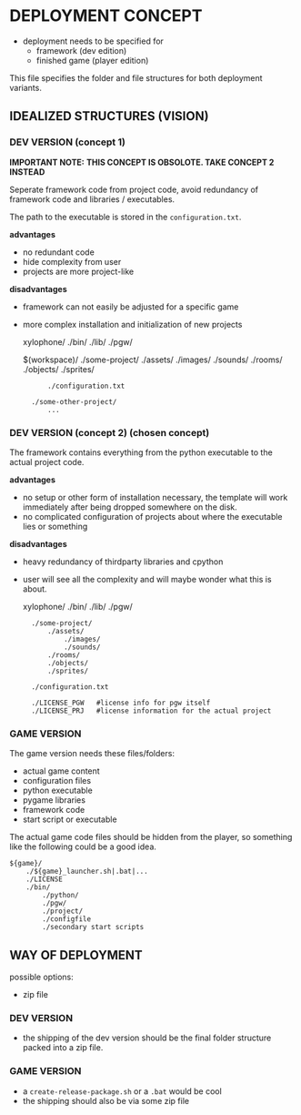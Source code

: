 
# DEPLOYMENT CONCEPT

* deployment needs to be specified for
    * framework (dev edition)
    * finished game (player edition)

This file specifies the folder and file structures for both deployment
variants.

## IDEALIZED STRUCTURES (VISION)

### DEV VERSION (concept 1)

**IMPORTANT NOTE:**
**THIS CONCEPT IS OBSOLOTE. TAKE CONCEPT 2 INSTEAD**

Seperate framework code from project code, avoid redundancy of framework code and libraries / executables.

The path to the executable is stored in the `configuration.txt`.

**advantages**

* no redundant code
* hide complexity from user
* projects are more project-like

**disadvantages**

* framework can not easily be adjusted for a specific game
* more complex installation and initialization of new projects


    xylophone/
        ./bin/
        ./lib/
        ./pgw/


    $(workspace)/
        ./some-project/
            ./assets/
                ./images/
                ./sounds/
            ./rooms/
            ./objects/
            ./sprites/

            ./configuration.txt

        ./some-other-project/
            ...

### DEV VERSION (concept 2) (chosen concept)

The framework contains everything from the python executable to the actual project code.

**advantages**

* no setup or other form of installation necessary, the template will work immediately after being dropped somewhere on the disk.
* no complicated configuration of projects about where the executable lies or something

**disadvantages**

* heavy redundancy of thirdparty libraries and cpython
* user will see all the complexity and will maybe wonder what this is about.


    xylophone/
        ./bin/
        ./lib/
        ./pgw/

        ./some-project/
            ./assets/
                ./images/
                ./sounds/
            ./rooms/
            ./objects/
            ./sprites/

        ./configuration.txt

        ./LICENSE_PGW   #license info for pgw itself
        ./LICENSE_PRJ   #license information for the actual project


### GAME VERSION

The game version needs these files/folders:

* actual game content
* configuration files
* python executable
* pygame libraries
* framework code
* start script or executable

The actual game code files should be hidden from the player, so something like the following could be a good idea.

    ${game}/
        ./${game}_launcher.sh|.bat|...
        ./LICENSE
        ./bin/
            ./python/
            ./pgw/
            ./project/
            ./configfile
            ./secondary start scripts

## WAY OF DEPLOYMENT

possible options:
* zip file

### DEV VERSION

* the shipping of the dev version should be the final folder structure packed into a zip file.

### GAME VERSION

* a `create-release-package.sh` or a `.bat` would be cool
* the shipping should also be via some zip file
